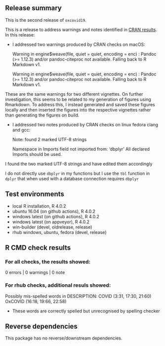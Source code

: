 ## Release summary

This is the second release of `oxcovid19`. 

This is a release to address warnings and notes identified in [CRAN results](https://cran.r-project.org/web/checks/check_results_oxcovid19.html). In this release:

* I addressed two warnings produced by CRAN checks on macOS:

  Warning in engine$weave(file, quiet = quiet, encoding = enc) :
    Pandoc (>= 1.12.3) and/or pandoc-citeproc not available. Falling back to R Markdown v1.

  Warning in engine$weave(file, quiet = quiet, encoding = enc) :
    Pandoc (>= 1.12.3) and/or pandoc-citeproc not available. Falling back to R Markdown v1.

These are the same warnings for two different vignettes. On further investigation, this seems to be related to my generation of figures using Rmarkdown. To address this, I instead generated and saved these figures locally and then inserted the figures into the respective vignettes rather than generating the figures on build.

* I addressed two notes produced by CRAN checks on linux fedora clang and gcc:

  Note: found 2 marked UTF-8 strings
  
  Namespace in Imports field not imported from: ‘dbplyr’
    All declared Imports should be used.
  
I found the two marked UTF-8 strings and have edited them accordingly

I do not directly use `dbplyr` in my functions but I use the `tbl` function in `dplyr` that when used with a database connection requires `dbplyr`

## Test environments
* local R installation, R 4.0.2
* ubuntu 16.04 (on github actions), R 4.0.2
* windows latest (on github actions), R 4.0.2
* windows latest (on appveyor), R 4.0.2
* win-builder (devel, oldrelease, release)
* rhub windows, ubuntu, fedora (devel, release)

## R CMD check results

### For all checks, the results showed:

0 errors | 0 warnings | 0 note

### For rhub checks, additional resuls showed:

Possibly mis-spelled words in DESCRIPTION:
  COVID (3:31, 17:30, 21:60)
  OxCOVID (16:18, 19:66, 22:58)

* These words are correctly spelled but unrecognised by spelling checker

## Reverse dependencies

This package has no reverse/downstream dependencies.
